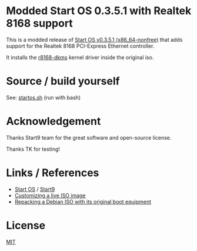 # Modded Start OS 0.3.5.1 with Realtek 8168 support

This is a modded release of [Start OS v0.3.5.1 (x86_64-nonfree)](https://github.com/Start9Labs/start-os/releases/tag/v0.3.5.1) that adds support for the Realtek 8168 PCI-Express Ethernet controller.

It installs the [r8168-dkms](https://packages.debian.org/bookworm/r8168-dkms) kernel driver inside the original iso.

# Source / build yourself

See: [startos.sh](startos.sh) (run with bash)

# Acknowledgement

Thanks Start9 team for the great software and open-source license.

Thanks TK for testing!

# Links / References

- [Start OS](https://github.com/Start9Labs/start-os) / [Start9](https://start9.com/)
- [Customizing a live ISO image](https://wiki.debian.org/RepackBootableISO)
- [Repacking a Debian ISO with its original boot equipment](https://ccoff.github.io/customizing-live-iso-image)

# License

[MIT](LICENSE)
